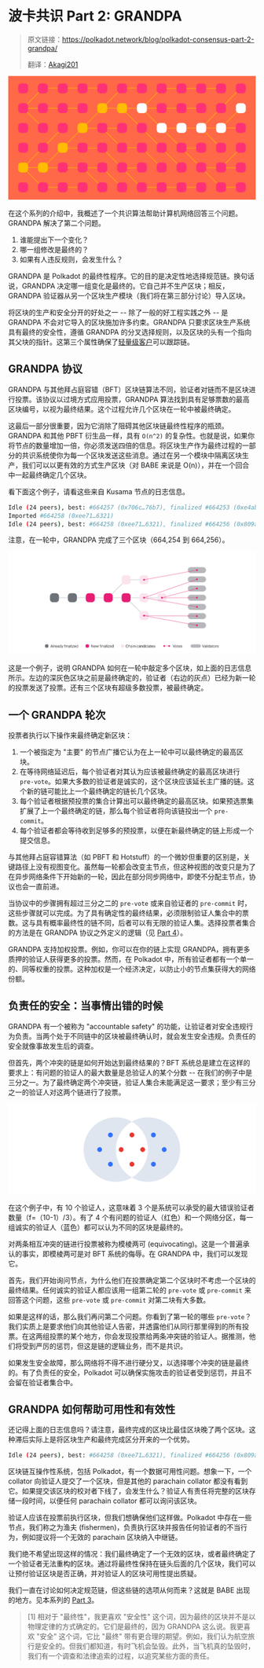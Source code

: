 # 波卡共识 Part 2: GRANDPA

> 原文链接：<https://polkadot.network/blog/polkadot-consensus-part-2-grandpa/>
>
> 翻译：[Akagi201](https://github.com/Akagi201)

![polkadot_consensus_p2_cover](assets/polkadot_consensus_p2_cover.png)

在这个系列的介绍中，我概述了一个共识算法帮助计算机网络回答三个问题。GRANDPA 解决了第二个问题。

1. 谁能提出下一个变化？
2. 哪一组修改是最终的？
3. 如果有人违反规则，会发生什么？

GRANDPA 是 Polkadot 的最终性程序。它的目的是决定性地选择规范链。换句话说，GRANDPA 决定哪一组变化是最终的。它自己并不生产区块；相反，GRANDPA 验证器从另一个区块生产模块（我们将在第三部分讨论）导入区块。

将区块的生产和安全分开的好处之一 -- 除了一般的好工程实践之外 -- 是 GRANDPA 不会对它导入的区块施加许多约束。GRANDPA 只要求区块生产系统具有最终的安全性，遵循 GRANDPA 的分叉选择规则，以及区块的头有一个指向其父块的指针。这第三个属性确保了[轻量级客户](https://www.parity.io/blog/what-is-a-light-client/)可以跟踪链。

## GRANDPA 协议

GRANDPA 与其他拜占庭容错（BFT）区块链算法不同，验证者对链而不是区块进行投票。该协议以过境方式应用投票，GRANDPA 算法找到具有足够票数的最高区块编号，以视为最终结果。这个过程允许几个区块在一轮中被最终确定。

这最后一部分很重要，因为它消除了阻碍其他区块链最终性程序的瓶颈。GRANDPA 和其他 PBFT 衍生品一样，具有 `O(n^2)` 的复杂性。也就是说，如果你将节点的数量增加一倍，你必须发送四倍的信息。将区块生产作为最终过程的一部分的共识系统使你为每一个区块发送这些消息。通过在另一个模块中隔离区块生产，我们可以以更有效的方式生产区块（对 BABE 来说是 O(n)），并在一个回合中一起最终确定几个区块。

看下面这个例子，请看这些来自 Kusama 节点的日志信息。

```sh
Idle (24 peers), best: #664257 (0x706c…76b7), finalized #664253 (0xe4ab…4d2a)
Imported #664258 (0xee71…6321)
Idle (24 peers), best: #664258 (0xee71…6321), finalized #664256 (0x809a…a5d8)
```

注意，在一轮中，GRANDPA 完成了三个区块（664,254 到 664,256）。

![grandpa_finality](assets/grandpa_finality.png)

这是一个例子，说明 GRANDPA 如何在一轮中敲定多个区块，如上面的日志信息所示。左边的深灰色区块之前是最终确定的，验证者（右边的灰点）已经为新一轮的投票发送了投票。还有三个区块有超级多数投票，被最终确定。

## 一个 GRANDPA 轮次

投票者执行以下操作来最终确定新区块：

1. 一个被指定为 "主要" 的节点广播它认为在上一轮中可以最终确定的最高区块。
2. 在等待网络延迟后，每个验证者对其认为应该被最终确定的最高区块进行 `pre-vote`。如果大多数的验证者是诚实的，这个区块应该延长主广播的链。这个新的链可能比上一个最终确定的链长几个区块。
3. 每个验证者根据预投票的集合计算出可以最终确定的最高区块。如果预选票集扩展了上一个最终确定的链，那么每个验证者将向该链投出一个 `pre-commit`。
4. 每个验证者都会等待收到足够多的预投票，以便在新最终确定的链上形成一个提交信息。

与其他拜占庭容错算法（如 PBFT 和 Hotstuff）的一个微妙但重要的区别是，关键路径上没有视图变化。虽然每一轮都会改变主节点，但这种视图的改变只是为了在异步网络条件下开始新的一轮，因此在部分同步网络中，即使不分配主节点，协议也会一直前进。

当协议中的步骤拥有超过三分之二的 `pre-vote` 或来自验证者的 `pre-commit` 时，这些步骤就可以完成。为了具有确定性的最终结果，必须限制验证人集合中的票数。这与具有概率最终性的链不同，后者可以有无限的验证人集。选择投票者集合的方法是在 GRANDPA 协议之外定义的逻辑（见 [Part 4](https://polkadot.network/blog/polkadot-consensus-part-4-security/)）。

GRANDPA 支持加权投票。例如，你可以在你的链上实现 GRANDPA，拥有更多质押的验证人获得更多的投票。然而，在 Polkadot 中，所有验证者都有一个单一的、同等权重的投票。这种加权是一个经济决定，以防止小的节点集获得大的网络份额。

## 负责任的安全：当事情出错的时候

GRANDPA 有一个被称为 "accountable safety" 的功能，让验证者对安全违规行为负责。当两个处于不同链中的区块被最终确认时，就会发生安全违规。负责任的安全就像事故发生后的调查。

但首先，两个冲突的链是如何开始达到最终结果的？BFT 系统总是建立在这样的要求上：有问题的验证人的最大数量是总验证人的某个分数 -- 在我们的例子中是三分之一。为了最终确定两个冲突链，验证人集合未能满足这一要求；至少有三分之一的验证人对这两个链进行了投票。

![accountable_safety](assets/accountable_safety.png)

在这个例子中，有 10 个验证人，这意味着 3 个是系统可以承受的最大错误验证者数量（f=（10-1）/3）。有了 4 个有问题的验证人（红色）和一个网络分区，每一组诚实的验证人（蓝色）都可以认为不同的区块是最终的。

对两条相互冲突的链进行投票被称为模棱两可 (equivocating)。这是一个普遍承认的事实，即模棱两可是对 BFT 系统的侮辱。在 GRANDPA 中，我们可以发现它。

首先，我们开始询问节点，为什么他们在投票确定第二个区块时不考虑一个区块的最终结果。任何诚实的验证人都应该用一组第二轮的 `pre-vote` 或 `pre-commit` 来回答这个问题，这些 `pre-vote` 或 `pre-commit` 对第二块有大多数。

如果是这样的话，那么我们再问第二个问题。你看到了第一轮的哪些 `pre-vote`？我们实质上是要求他们向其他验证人告密，并透露他们从同行那里得到的所有投票。在这两组投票的某个地方，你会发现投票给两条冲突链的验证人。据推测，他们将受到严厉的惩罚，但这是链的逻辑业务，而不是共识。

如果发生安全故障，那么网络将不得不进行硬分叉，以选择哪个冲突的链是最终的。有了负责任的安全，Polkadot 可以确保实施攻击的验证者受到惩罚，并且不会留在验证者集合中。

## GRANDPA 如何帮助可用性和有效性

还记得上面的日志信息吗？请注意，最终完成的区块比最佳区块晚了两个区块。这种滞后实际上是将区块生产和最终完成区分开来的一个优势。

```sh
Idle (24 peers), best: #664258 (0xee71…6321), finalized #664256 (0x809a…a5d8)
```

区块链互操作性系统，包括 Polkadot，有一个数据可用性问题。想象一下，一个 collator 向验证人提交了一个区块，但是其他的 parachain collator 都没有看到它。如果提交该区块的校对者下线了，会发生什么？验证人有责任将完整的区块存储一段时间，以便任何 parachain collator 都可以询问该区块。

验证人应该在投票前执行区块，但我们想确保他们这样做。Polkadot 中存在一些节点，我们称之为渔夫 (fishermen)，负责执行区块并报告任何验证者的不当行为，例如提议将一个无效的 parachain 区块纳入中继链。

我们绝不希望出现这样的情况：我们最终确定了一个无效的区块，或者最终确定了一个验证者无法重构的区块。通过将最终性保持在链头后面的几个区块，我们可以让预付验证区块是否正确，并对验证人的区块可用性提出质疑。

我们一直在讨论如何决定规范链，但这些链的选项从何而来？这就是 BABE 出现的地方。见本系列的 [Part 3](https://polkadot.network/blog/polkadot-consensus-part-3-babe/)。

> [1] 相对于 "最终性"，我更喜欢 "安全性" 这个词，因为最终的区块并不是以物理定律的方式确定的。它们是最终的，因为 GRANDPA 这么说。我更喜欢 "安全" 这个词，它比 "最终" 带有更合理的期望。例如，我们认为航空旅行是安全的。但我们都知道，有时飞机会坠毁。此外，当飞机真的坠毁时，我们有一个调查和法律追索的过程，以追究某些方面的责任。

